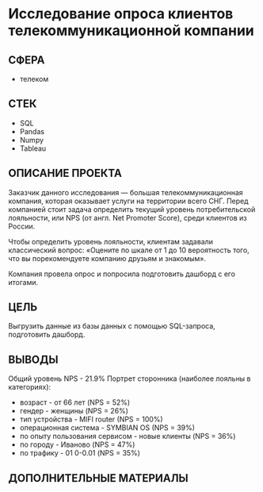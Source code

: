 # Исследование опроса клиентов телекоммуникационной компании

## СФЕРА
- телеком

## СТЕК
- SQL
- Pandas
- Numpy
- Tableau

## ОПИСАНИЕ ПРОЕКТА
Заказчик данного исследования — большая телекоммуникационная компания, которая оказывает услуги на территории всего СНГ. Перед компанией стоит задача определить текущий уровень потребительской лояльности, или NPS (от англ. Net Promoter Score), среди клиентов из России.

Чтобы определить уровень лояльности, клиентам задавали классический вопрос: «Оцените по шкале от 1 до 10 вероятность того, что вы порекомендуете компанию друзьям и знакомым».

Компания провела опрос и попросила подготовить дашборд с его итогами.

## ЦЕЛЬ
Выгрузить данные из базы данных с помощью SQL-запроса, подготовить дашборд.

## ВЫВОДЫ
Общий уровень NPS - 21.9%
Портрет сторонника (наиболее лояльны в категориях):
- возраст - от 66 лет (NPS = 52%)
- гендер - женщины (NPS = 26%)
- тип устройства - MIFI router (NPS = 100%)
- операционная система - SYMBIAN OS (NPS = 39%)
- по опыту пользования сервисом - новые клиенты (NPS = 36%)
- по городу - Иваново (NPS = 47%)
- по трафику - 01 0-0.01 (NPS = 35%)

## ДОПОЛНИТЕЛЬНЫЕ МАТЕРИАЛЫ



